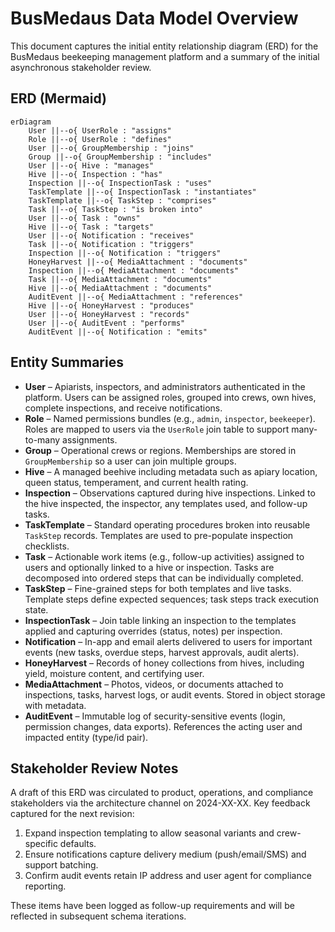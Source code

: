 # BusMedaus Data Model Overview

This document captures the initial entity relationship diagram (ERD) for the BusMedaus beekeeping management platform and a summary of the initial asynchronous stakeholder review.

## ERD (Mermaid)

```mermaid
erDiagram
    User ||--o{ UserRole : "assigns"
    Role ||--o{ UserRole : "defines"
    User ||--o{ GroupMembership : "joins"
    Group ||--o{ GroupMembership : "includes"
    User ||--o{ Hive : "manages"
    Hive ||--o{ Inspection : "has"
    Inspection ||--o{ InspectionTask : "uses"
    TaskTemplate ||--o{ InspectionTask : "instantiates"
    TaskTemplate ||--o{ TaskStep : "comprises"
    Task ||--o{ TaskStep : "is broken into"
    User ||--o{ Task : "owns"
    Hive ||--o{ Task : "targets"
    User ||--o{ Notification : "receives"
    Task ||--o{ Notification : "triggers"
    Inspection ||--o{ Notification : "triggers"
    HoneyHarvest ||--o{ MediaAttachment : "documents"
    Inspection ||--o{ MediaAttachment : "documents"
    Task ||--o{ MediaAttachment : "documents"
    Hive ||--o{ MediaAttachment : "documents"
    AuditEvent ||--o{ MediaAttachment : "references"
    Hive ||--o{ HoneyHarvest : "produces"
    User ||--o{ HoneyHarvest : "records"
    User ||--o{ AuditEvent : "performs"
    AuditEvent ||--o{ Notification : "emits"
```

## Entity Summaries

- **User** – Apiarists, inspectors, and administrators authenticated in the platform. Users can be assigned roles, grouped into crews, own hives, complete inspections, and receive notifications.
- **Role** – Named permissions bundles (e.g., `admin`, `inspector`, `beekeeper`). Roles are mapped to users via the `UserRole` join table to support many-to-many assignments.
- **Group** – Operational crews or regions. Memberships are stored in `GroupMembership` so a user can join multiple groups.
- **Hive** – A managed beehive including metadata such as apiary location, queen status, temperament, and current health rating.
- **Inspection** – Observations captured during hive inspections. Linked to the hive inspected, the inspector, any templates used, and follow-up tasks.
- **TaskTemplate** – Standard operating procedures broken into reusable `TaskStep` records. Templates are used to pre-populate inspection checklists.
- **Task** – Actionable work items (e.g., follow-up activities) assigned to users and optionally linked to a hive or inspection. Tasks are decomposed into ordered steps that can be individually completed.
- **TaskStep** – Fine-grained steps for both templates and live tasks. Template steps define expected sequences; task steps track execution state.
- **InspectionTask** – Join table linking an inspection to the templates applied and capturing overrides (status, notes) per inspection.
- **Notification** – In-app and email alerts delivered to users for important events (new tasks, overdue steps, harvest approvals, audit alerts).
- **HoneyHarvest** – Records of honey collections from hives, including yield, moisture content, and certifying user.
- **MediaAttachment** – Photos, videos, or documents attached to inspections, tasks, harvest logs, or audit events. Stored in object storage with metadata.
- **AuditEvent** – Immutable log of security-sensitive events (login, permission changes, data exports). References the acting user and impacted entity (type/id pair).

## Stakeholder Review Notes

A draft of this ERD was circulated to product, operations, and compliance stakeholders via the architecture channel on 2024-XX-XX. Key feedback captured for the next revision:

1. Expand inspection templating to allow seasonal variants and crew-specific defaults.
2. Ensure notifications capture delivery medium (push/email/SMS) and support batching.
3. Confirm audit events retain IP address and user agent for compliance reporting.

These items have been logged as follow-up requirements and will be reflected in subsequent schema iterations.
